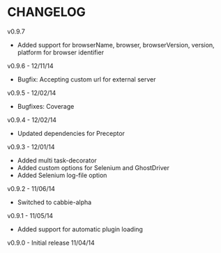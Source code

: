CHANGELOG
=========

v0.9.7
* Added support for browserName, browser, browserVersion, version, platform for browser identifier

v0.9.6 - 12/11/14
* Bugfix: Accepting custom url for external server 

v0.9.5 - 12/02/14
* Bugfixes: Coverage

v0.9.4 - 12/02/14
* Updated dependencies for Preceptor

v0.9.3 - 12/01/14
* Added multi task-decorator
* Added custom options for Selenium and GhostDriver
* Added Selenium log-file option

v0.9.2 - 11/06/14
* Switched to cabbie-alpha

v0.9.1 - 11/05/14
* Added support for automatic plugin loading

v0.9.0 - Initial release 11/04/14
